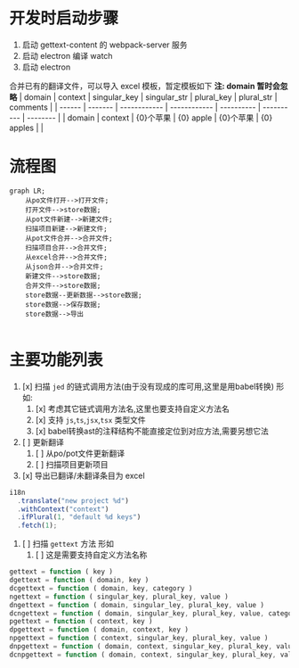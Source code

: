 # 开发时启动步骤

1. 启动 gettext-content 的 webpack-server 服务
2. 启动 electron 编译 watch
3. 启动 electron

合并已有的翻译文件，可以导入 excel 模板，暂定模板如下
**注: domain 暂时会忽略**
| domain | context | singular_key | singular_str | plural_key | plural_str | comments |
| ------ | ------- | ------------ | ------------ | ---------- | ---------- | -------- |
| domain | context | {0}个苹果    | {0} apple    | {0}个苹果  | {0} apples |          |

# 流程图

```mermaid
graph LR;
    从po文件打开-->打开文件;
    打开文件-->store数据;
    从pot文件新建-->新建文件;
    扫描项目新建-->新建文件;
    从pot文件合并-->合并文件;
    扫描项目合并-->合并文件;
    从excel合并-->合并文件;
    从json合并-->合并文件;
    新建文件-->store数据;
    合并文件-->store数据;
    store数据--更新数据-->store数据;
    store数据-->保存数据;
    store数据-->导出
```

```mermaid

```

# 主要功能列表

1. [x] 扫描 `jed` 的链式调用方法(由于没有现成的库可用,这里是用babel转换) 形如:
   1. [x] 考虑其它链式调用方法名,这里也要支持自定义方法名
   2. [x] 支持 `js`,`ts`,`jsx`,`tsx` 类型文件
   3. [x] babel转换ast的注释结构不能直接定位到对应方法,需要另想它法
2. [ ] 更新翻译
   1. [ ] 从po/pot文件更新翻译
   2. [ ] 扫描项目更新项目
3. [x] 导出已翻译/未翻译条目为 excel

```javascript
i18n
  .translate("new project %d")
  .withContext("context")
  .ifPlural(1, "default %d keys")
  .fetch(1);
```
1. [ ] 扫描 `gettext` 方法 形如
   1. [ ] 这是需要支持自定义方法名称
```javascript
gettext = function ( key )
dgettext = function ( domain, key )
dcgettext = function ( domain, key, category )
ngettext = function ( singular_key, plural_key, value )
dngettext = function ( domain, singular_ley, plural_key, value )
dcngettext = function ( domain, singular_key, plural_key, value, category )
pgettext = function ( context, key )
dpgettext = function ( domain, context, key )
npgettext = function ( context, singular_key, plural_key, value )
dnpgettext = function ( domain, context, singular_key, plural_key, value )
dcnpgettext = function ( domain, context, singular_key, plural_key, value, category )
```